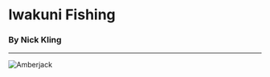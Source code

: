 # Iwakuni Fishing
###  By Nick Kling
---
![Amberjack](https://www.google.com/search?q=japanese+amberjack&source=lnms&tbm=isch&sa=X&ved=0ahUKEwip5d_AysbcAhVGS7wKHYH3A3oQ_AUICigB&biw=1280&bih=918#imgrc=Z3boNWZjdSudCM:)
